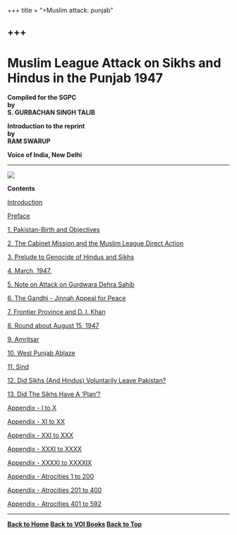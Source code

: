 +++
title = "+Muslim attack: punjab"

+++
------------------------------------------------------------------------

# Muslim League Attack on Sikhs and Hindus in the Punjab 1947

**Compiled for the SGPC**  
**by**  
**S. GURBACHAN SINGH TALIB**  
 

**Introduction to the reprint**  
**by**  
**RAM SWARUP**  
 

**Voice of India, New Delhi**

------------------------------------------------------------------------

  
![](c1.jpg)  
   
 

**Contents**

[Introduction](intro.htm)

[Preface](pre.htm)  
 

[1. Pakistan-Birth and Objectives](ch1.htm)

[2. The Cabinet Mission and the Muslim League Direct Action](ch2.htm)

[3. Prelude to Genocide of Hindus and Sikhs](ch3.htm)

[4. March, 1947.](ch4.htm)

[5. Note on Attack on Gurdwara Dehra Sahib](ch5.htm)

[6. The Gandhi - Jinnah Appeal for Peace](ch6.htm)

[7. Frontier Province and D. I. Khan](ch7.htm)

[8. Round about August 15, 1947](ch8.htm)

[9. Amritsar](ch9.htm)

[10. West Punjab Ablaze](ch10.htm)

[11. Sind](ch11.htm)

[12. Did Sikhs (And Hindus) Voluntarily Leave Pakistan?](ch12.htm)

[13. Did The Sikhs Have A ‘Plan’?](ch13.htm)  
 

[Appendix - I to X](ap1-10.htm)[](ch14.htm)

[Appendix - XI to XX](ap11-20.htm)[](ch14.htm)

[Appendix - XXI to XXX](ap21-30.htm)[](ch14.htm)

[Appendix - XXXI to XXXX](ap31-40.htm)[](ch14.htm)

[Appendix - XXXXI to XXXXIX](ap41-49.htm)  
[](ap41-49.htm) [](ap41-49.htm)

[Appendix - Atrocities 1 to 200](atro1.html)[](ap41-49.htm)

[Appendix - Atrocities 201 to 400](atro2.html)[](ap41-49.htm)

[Appendix - Atrocities 401 to 592](atro3.html)

------------------------------------------------------------------------

**[Back to Home](http://voiceofdharma.org)   [Back to VOI
Books](http://voiceofdharma.org/books)   [Back to Top](#top)**
